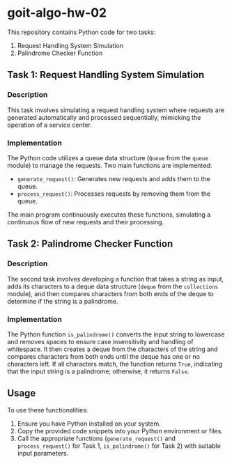 # goit-algo-hw-02

This repository contains Python code for two tasks:

1. Request Handling System Simulation
2. Palindrome Checker Function

## Task 1: Request Handling System Simulation

### Description
This task involves simulating a request handling system where requests are generated automatically and processed sequentially, mimicking the operation of a service center.

### Implementation
The Python code utilizes a queue data structure (`Queue` from the `queue` module) to manage the requests. Two main functions are implemented:
- `generate_request()`: Generates new requests and adds them to the queue.
- `process_request()`: Processes requests by removing them from the queue.

The main program continuously executes these functions, simulating a continuous flow of new requests and their processing.

## Task 2: Palindrome Checker Function

### Description
The second task involves developing a function that takes a string as input, adds its characters to a deque data structure (`deque` from the `collections` module), and then compares characters from both ends of the deque to determine if the string is a palindrome.

### Implementation
The Python function `is_palindrome()` converts the input string to lowercase and removes spaces to ensure case insensitivity and handling of whitespace. It then creates a deque from the characters of the string and compares characters from both ends until the deque has one or no characters left. If all characters match, the function returns `True`, indicating that the input string is a palindrome; otherwise, it returns `False`.

## Usage
To use these functionalities:
1. Ensure you have Python installed on your system.
2. Copy the provided code snippets into your Python environment or files.
3. Call the appropriate functions (`generate_request()` and `process_request()` for Task 1, `is_palindrome()` for Task 2) with suitable input parameters.


